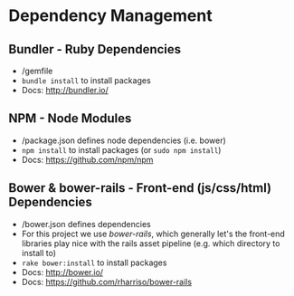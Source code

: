# Dependency Management

## Bundler - Ruby Dependencies
 * /gemfile
 * `bundle install` to install packages
 * Docs: http://bundler.io/

## NPM - Node Modules
 * /package.json defines node dependencies (i.e. bower)
 * `npm install` to install packages (or `sudo npm install`)
 * Docs: https://github.com/npm/npm

## Bower & bower-rails - Front-end (js/css/html) Dependencies
 * /bower.json defines dependencies
 * For this project we use *bower-rails*, which generally let's the front-end libraries play nice with the rails asset pipeline (e.g. which directory to install to)
 * `rake bower:install` to install packages
 * Docs: http://bower.io/
 * Docs: https://github.com/rharriso/bower-rails

